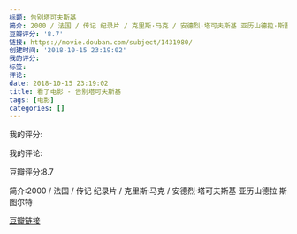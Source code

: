 ```yaml
---
标题: 告别塔可夫斯基
简介: 2000 / 法国 / 传记 纪录片 / 克里斯·马克 / 安德烈·塔可夫斯基 亚历山德拉·斯图尔特
豆瓣评分: '8.7'
链接: https://movie.douban.com/subject/1431980/
创建时间: '2018-10-15 23:19:02'
我的评分:
标签:
评论:
date: 2018-10-15 23:19:02
title: 看了电影 - 告别塔可夫斯基
tags: [电影]
categories: []
---
```


我的评分:

我的评论:

豆瓣评分:8.7

简介:2000 / 法国 / 传记 纪录片 / 克里斯·马克 / 安德烈·塔可夫斯基 亚历山德拉·斯图尔特

[豆瓣链接](https://movie.douban.com/subject/1431980/)

